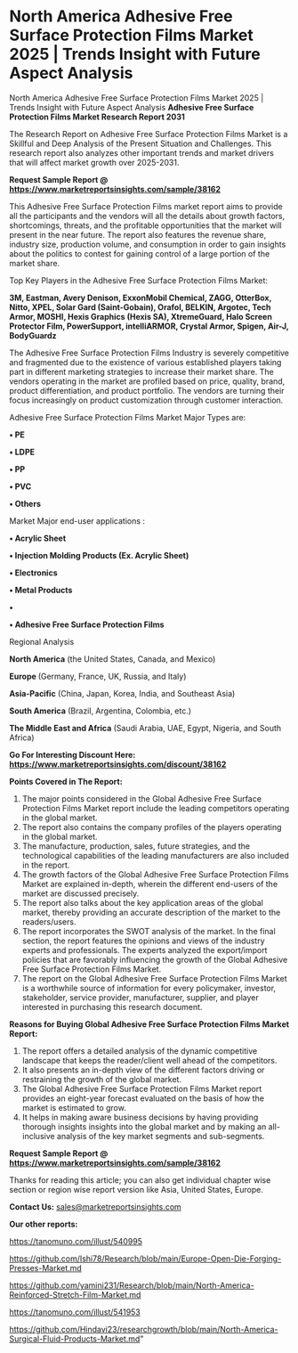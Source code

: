 # North America Adhesive Free Surface Protection Films Market 2025 | Trends Insight with Future Aspect Analysis
North America Adhesive Free Surface Protection Films Market 2025 | Trends Insight with Future Aspect Analysis
<strong>Adhesive Free Surface Protection Films Market Research Report 2031</strong>

The Research Report on Adhesive Free Surface Protection Films Market is a Skillful and Deep Analysis of the Present Situation and Challenges. This research report also analyzes other important trends and market drivers that will affect market growth over 2025-2031.

<strong>Request Sample Report @ <a href=https://www.marketreportsinsights.com/sample/38162>https://www.marketreportsinsights.com/sample/38162</a></strong>

This Adhesive Free Surface Protection Films market report aims to provide all the participants and the vendors will all the details about growth factors, shortcomings, threats, and the profitable opportunities that the market will present in the near future. The report also features the revenue share, industry size, production volume, and consumption in order to gain insights about the politics to contest for gaining control of a large portion of the market share.

Top Key Players in the Adhesive Free Surface Protection Films Market:

<strong>3M, Eastman, Avery Denison, ExxonMobil Chemical, ZAGG, OtterBox, Nitto, XPEL, Solar Gard (Saint-Gobain), Orafol, BELKIN, Argotec, Tech Armor, MOSHI, Hexis Graphics (Hexis SA), XtremeGuard, Halo Screen Protector Film, PowerSupport, intelliARMOR, Crystal Armor, Spigen, Air-J, BodyGuardz</strong>

The Adhesive Free Surface Protection Films Industry is severely competitive and fragmented due to the existence of various established players taking part in different marketing strategies to increase their market share. The vendors operating in the market are profiled based on price, quality, brand, product differentiation, and product portfolio. The vendors are turning their focus increasingly on product customization through customer interaction.

Adhesive Free Surface Protection Films Market Major Types are:

<strong>•  PE

•  LDPE

•  PP

•  PVC

•  Others</strong>

Market Major end-user applications :

<strong>•  Acrylic Sheet

•  Injection Molding Products (Ex. Acrylic Sheet)

•  Electronics

•  Metal Products

•  

•  Adhesive Free Surface Protection Films</strong>

Regional Analysis

</u><strong><b>North America</b></strong> (the United States, Canada, and Mexico)

<strong><b>Europe </b></strong>(Germany, France, UK, Russia, and Italy)

<strong><b>Asia-Pacific</b></strong> (China, Japan, Korea, India, and Southeast Asia)

<strong><b>South America</b></strong> (Brazil, Argentina, Colombia, etc.)

<strong><b>The Middle East and Africa</b></strong> (Saudi Arabia, UAE, Egypt, Nigeria, and South Africa)

<strong>Go For Interesting Discount Here: <a href=https://www.marketreportsinsights.com/discount/38162>https://www.marketreportsinsights.com/discount/38162</a></strong>

<strong>Points Covered in The Report:</strong>
<ol>
  <li>The major points considered in the Global Adhesive Free Surface Protection Films Market report include the leading competitors operating in the global market.</li>
  <li>The report also contains the company profiles of the players operating in the global market.</li>
  <li>The manufacture, production, sales, future strategies, and the technological capabilities of the leading manufacturers are also included in the report.</li>
  <li>The growth factors of the Global Adhesive Free Surface Protection Films Market are explained in-depth, wherein the different end-users of the market are discussed precisely.</li>
  <li>The report also talks about the key application areas of the global market, thereby providing an accurate description of the market to the readers/users.</li>
  <li>The report incorporates the SWOT analysis of the market. In the final section, the report features the opinions and views of the industry experts and professionals. The experts analyzed the export/import policies that are favorably influencing the growth of the Global Adhesive Free Surface Protection Films Market.</li>
  <li>The report on the Global Adhesive Free Surface Protection Films Market is a worthwhile source of information for every policymaker, investor, stakeholder, service provider, manufacturer, supplier, and player interested in purchasing this research document.</li>
</ol>
<strong>Reasons for Buying Global Adhesive Free Surface Protection Films Market Report:</strong>

<ol>
  <li>The report offers a detailed analysis of the dynamic competitive landscape that keeps the reader/client well ahead of the competitors.</li>
  <li>It also presents an in-depth view of the different factors driving or restraining the growth of the global market.</li>
  <li>The Global Adhesive Free Surface Protection Films Market report provides an eight-year forecast evaluated on the basis of how the market is estimated to grow.</li>
  <li>It helps in making aware business decisions by having providing thorough insights insights into the global market and by making an all-inclusive analysis of the key market segments and sub-segments.</li>
</ol>
<strong>Request Sample Report @ <a href=https://www.marketreportsinsights.com/sample/38162>https://www.marketreportsinsights.com/sample/38162</a></strong>


Thanks for reading this article; you can also get individual chapter wise section or region wise report version like Asia, United States, Europe.

<strong>Contact Us:</strong>
sales@marketreportsinsights.com

<strong>Our other reports:</strong>

<a href=https://tanomuno.com/illust/540995>https://tanomuno.com/illust/540995</a>

<a href=https://github.com/Ishi78/Research/blob/main/Europe-Open-Die-Forging-Presses-Market.md>https://github.com/Ishi78/Research/blob/main/Europe-Open-Die-Forging-Presses-Market.md</a>

<a href=https://github.com/yamini231/Research/blob/main/North-America-Reinforced-Stretch-Film-Market.md>https://github.com/yamini231/Research/blob/main/North-America-Reinforced-Stretch-Film-Market.md</a>

<a href=https://tanomuno.com/illust/541953>https://tanomuno.com/illust/541953</a>

<a href=https://github.com/Hindavi23/researchgrowth/blob/main/North-America-Surgical-Fluid-Products-Market.md>https://github.com/Hindavi23/researchgrowth/blob/main/North-America-Surgical-Fluid-Products-Market.md</a>"
